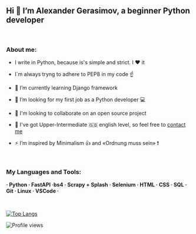 ## Hi 👋 I’m Alexander Gerasimov, a beginner Python developer

<br />

### About me:

-   I write in Python, because is's simple and strict. I :heart: it

-   I`m always tryng to adhere to PEP8 in my code :point_up:

-   🌱 I’m currently learning Django framework

-   :eyes: I’m looking for my first job as a Python developer :computer:

-   👯 I'm looking to collaborate on an open source project

-   💬 I've got Upper-Intermediate :uk: english level, so feel free to [contact me](mailto:isashkatap@gmail.com)

-   ⚡ I’m inspired by Minimalism :+1: and «Ordnung muss sein» :exclamation:

<br />

### My Languages and Tools:

**· Python · FastAPI ·bs4 · Scrapy + Splash · Selenium · HTML · CSS · SQL · Git · Linux · VSCode ·**

<br />

[![Top Langs](https://github-readme-stats.vercel.app/api/top-langs/?username=sashkatap)](https://github.com/anuraghazra/github-readme-stats)

![Profile views](https://gpvc.arturio.dev/sashkatap)

